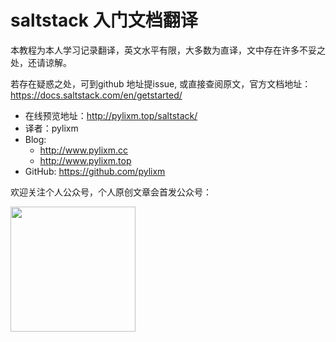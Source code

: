 
# saltstack 入门文档翻译

本教程为本人学习记录翻译，英文水平有限，大多数为直译，文中存在许多不妥之处，还请谅解。

若存在疑惑之处，可到github 地址提issue, 或直接查阅原文，官方文档地址：https://docs.saltstack.com/en/getstarted/

- 在线预览地址：http://pylixm.top/saltstack/
- 译者：pylixm
- Blog: 
    - http://www.pylixm.cc
    - http://www.pylixm.top
- GitHub: https://github.com/pylixm


欢迎关注个人公众号，个人原创文章会首发公众号：

<img src='https://ws1.sinaimg.cn/large/8697aaedly1ftwc7m5wfej20kq0kwtby.jpg' width='200' height='200' />


